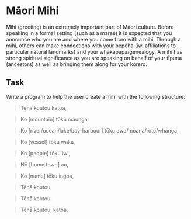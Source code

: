 # Māori Mihi

Mihi (greeting) is an extremely important part of Māori culture. Before speaking in a formal setting (such as a marae) it is expected that you announce who you are and where you come from with a mihi. Through a mihi, others can make connections with your pepeha (iwi affiliations to particular natural landmarks) and your whakapapa/genealogy. A mihi has strong spiritual significance as you are speaking on behalf of your tīpuna (ancestors) as well as bringing them along for your kōrero.

## Task

Write a program to help the user create a mihi with the following structure:

> Tēnā koutou katoa,

> Ko [mountain] tōku maunga,

> Ko [river/ocean/lake/bay-harbour] tōku awa/moana/roto/whanga,

> Ko [vessel] tōku waka,

> Ko [people] tōku iwi,

> Nō [home town] au,

> Ko [name] tōku ingoa,



> Tēnā koutou,

> Tēnā koutou,

> Tēnā koutou, katoa.